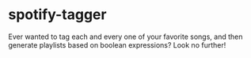# spotify-tagger
Ever wanted to tag each and every one of your favorite songs, and then generate playlists based on boolean expressions? Look no further!
